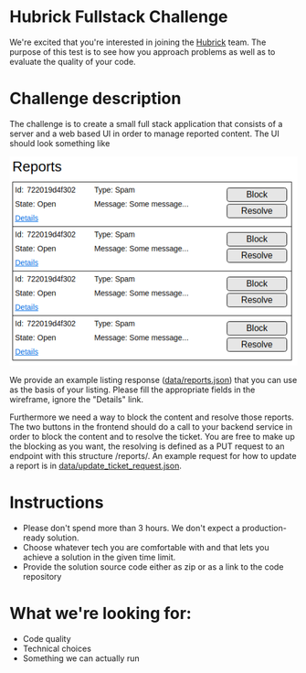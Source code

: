 Hubrick Fullstack Challenge
========================

We're excited that you're interested in joining the [Hubrick](https://www.hubrick.com/) team.
The purpose of this test is to see how you approach problems as well as to evaluate the quality of your code.

# Challenge description
The challenge is to create a small full stack application that consists of a server and a web based UI in order to manage reported content.
The UI should look something like

![Reporting listing](images/wireframe.png)

We provide an example listing response ([data/reports.json](data/reports.json)) that you can use as the basis of your listing. Please fill the
appropriate fields in the wireframe, ignore the "Details" link. 

Furthermore we need a way to block the content and resolve those reports. The two buttons in the frontend should do a call
to your backend service in order to block the content and to resolve the ticket. You are free to make up the blocking as
you want, the resolving is defined as a PUT request to an endpoint with this structure /reports/<report Id>. An example
request for how to update a report is in [data/update_ticket_request.json](data/update_ticket_request.json).

# Instructions
- Please don't spend more than 3 hours. We don't expect a production-ready solution.
- Choose whatever tech you are comfortable with and that lets you achieve a solution in the given time limit.
- Provide the solution source code either as zip or as a link to the code repository

# What we're looking for:
- Code quality
- Technical choices
- Something we can actually run 
